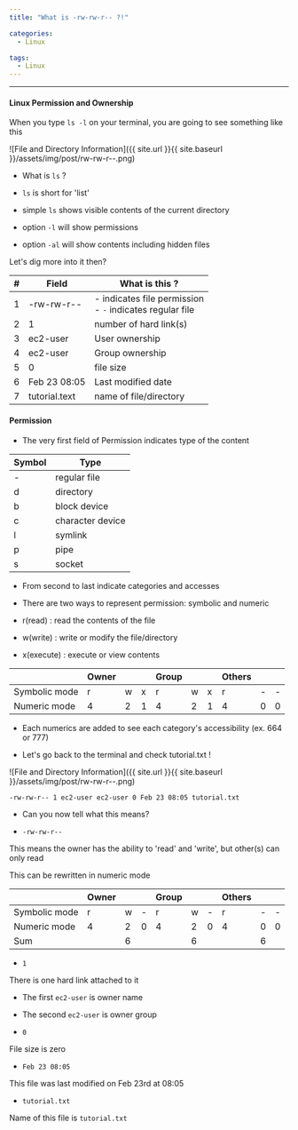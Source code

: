 ```yaml
---
title: "What is -rw-rw-r-- ?!"

categories:
  - Linux

tags:
  - Linux
---
```


<hr>

#### Linux Permission and Ownership

When you type `ls -l` on your terminal, you are going to see something like this

![File and Directory Information]({{ site.url }}{{ site.baseurl }}/assets/img/post/rw-rw-r--.png)

- What is `ls` ?

* `ls` is short for 'list'

* simple `ls` shows visible contents of the current directory

* option `-l` will show permissions

* option `-al` will show contents including hidden files

Let's dig more into it then?

| #   | Field         | What is this ?                                                  |
| --- | ------------- | --------------------------------------------------------------- |
| 1   | -rw-rw-r--    | - indicates file permission <br /> - `-` indicates regular file |
| 2   | 1             | number of hard link(s)                                          |
| 3   | ec2-user      | User ownership                                                  |
| 4   | ec2-user      | Group ownership                                                 |
| 5   | 0             | file size                                                       |
| 6   | Feb 23 08:05  | Last modified date                                              |
| 7   | tutorial.text | name of file/directory                                          |

#### Permission

- The very first field of Permission indicates type of the content

| Symbol | Type             |
| ------ | ---------------- |
| -      | regular file     |
| d      | directory        |
| b      | block device     |
| c      | character device |
| l      | symlink          |
| p      | pipe             |
| s      | socket           |

- From second to last indicate categories and accesses

* There are two ways to represent permission: symbolic and numeric

* r(read) : read the contents of the file

* w(write) : write or modify the file/directory

* x(execute) : execute or view contents

|               | Owner |     |     | Group |     |     | Others |     |     |
| ------------- | ----- | --- | --- | ----- | --- | --- | ------ | --- | --- |
| Symbolic mode |   r   |  w  |  x  |   r   |  w  |  x  |   r    |  -  |  -  |
| Numeric mode  |   4   |  2  |  1  |   4   |  2  |  1  |   4    |  0  |  0  |

- Each numerics are added to see each category's accessibility (ex. 664 or 777)

- Let's go back to the terminal and check tutorial.txt !

![File and Directory Information]({{ site.url }}{{ site.baseurl }}/assets/img/post/rw-rw-r--.png)

`-rw-rw-r-- 1 ec2-user ec2-user 0 Feb 23 08:05 tutorial.txt`

- Can you now tell what this means?

* `-rw-rw-r--`

This means the owner has the ability to 'read' and 'write', but other(s) can only read

This can be rewritten in numeric mode

|               | Owner |     |     | Group |     |     | Others |     |     |
| ------------- | ----- | --- | --- | ----- | --- | --- | ------ | --- | --- |
| Symbolic mode |   r   |  w  |  -  |   r   |  w  |  -  |   r    |  -  |  -  |
| Numeric mode  |   4   |  2  |  0  |   4   |  2  |  0  |   4    |  0  |  0  |
| Sum           |       |  6  |     |       |  6  |     |        |  6  |     |

- `1`

There is one hard link attached to it

- The first `ec2-user` is owner name

- The second `ec2-user` is owner group

- `0`

File size is zero

- `Feb 23 08:05`

This file was last modified on Feb 23rd at 08:05

- `tutorial.txt`

Name of this file is `tutorial.txt`
